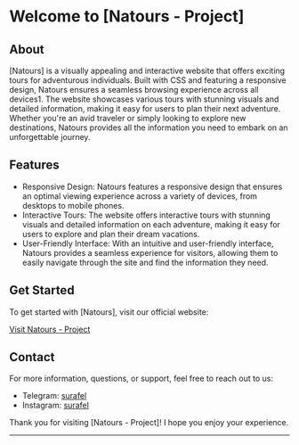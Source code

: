 # Welcome to [Natours - Project]

## About

[Natours] is a visually appealing and interactive website that offers exciting tours for adventurous individuals. Built with CSS and featuring a responsive design, Natours ensures a seamless browsing experience across all devices1. The website showcases various tours with stunning visuals and detailed information, making it easy for users to plan their next adventure. Whether you're an avid traveler or simply looking to explore new destinations, Natours provides all the information you need to embark on an unforgettable journey.

## Features

- Responsive Design: Natours features a responsive design that ensures an optimal viewing experience across a variety of devices, from desktops to mobile phones.
- Interactive Tours: The website offers interactive tours with stunning visuals and detailed information on each adventure, making it easy for users to explore and plan their dream vacations.
- User-Friendly Interface: With an intuitive and user-friendly interface, Natours provides a seamless experience for visitors, allowing them to easily navigate through the site and find the information they need.

## Get Started

To get started with [Natours], visit our official website:

[Visit Natours - Project](https://s-natours.netlify.app/)

## Contact

For more information, questions, or support, feel free to reach out to us:

- Telegram: [surafel](https://t.me/surafel_a8)
- Instagram: [surafel](https://instagram.com/surafel_a8)

Thank you for visiting [Natours - Project]! I hope you enjoy your experience.

---



